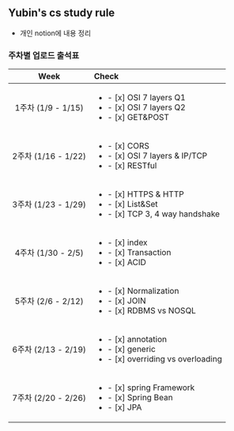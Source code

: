## Yubin's cs study rule
- 개인 notion에 내용 정리

### 주차별 업로드 출석표

|       Week        | Check                                                                                               |
|:-----------------:|:----------------------------------------------------------------------------------------------------|
| 1주차 (1/9 - 1/15)  | <ul><li>- [x] OSI 7 layers Q1 </li><li>- [x] OSI 7 layers Q2 </li><li>- [x] GET&POST </li></ul>     |
| 2주차 (1/16 - 1/22) | <ul><li>- [x] CORS </li><li>- [x] OSI 7 layers & IP/TCP </li><li>- [x] RESTful </li></ul>           |
| 3주차 (1/23 - 1/29) | <ul><li>- [x] HTTPS & HTTP </li><li>- [x] List&Set </li><li>- [x] TCP 3, 4 way handshake </li></ul> |
| 4주차 (1/30 - 2/5)  | <ul><li>- [x] index </li><li>- [x] Transaction </li><li>- [x] ACID </li></ul>                       |
| 5주차 (2/6 - 2/12)  | <ul><li>- [x] Normalization </li><li>- [x] JOIN</li><li>- [x] RDBMS vs NOSQL </li></ul>             |
| 6주차 (2/13 - 2/19)  | <ul><li>- [x] annotation </li><li>- [x] generic</li><li>- [x] overriding vs overloading </li></ul> |
| 7주차 (2/20 - 2/26)  | <ul><li>- [x] spring Framework </li><li>- [x] Spring Bean </li><li>- [x] JPA </li></ul>  |